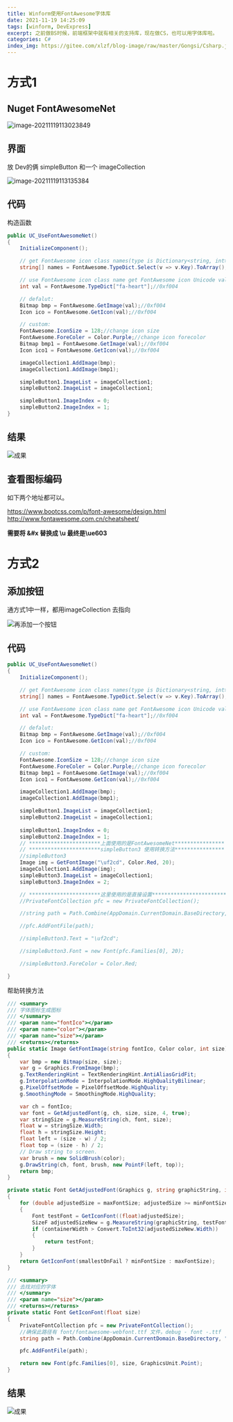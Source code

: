 ```yaml
---
title: Winform使用FontAwesome字体库
date: 2021-11-19 14:25:09
tags: [winform, DevExpress]
excerpt: 之前做BS时候，前端框架中就有相关的支持库，现在做CS，也可以用字体库啦。
categories: C#
index_img: https://gitee.com/xlzf/blog-image/raw/master/Gongsi/Csharp.jpeg
---
```


# 方式1

## Nuget FontAwesomeNet

![image-20211119113023849](https://gitee.com/xlzf/blog-image/raw/master/Gongsi/image-20211119113023849.png)

## 界面

放 Dev的俩 simpleButton 和一个 imageCollection

![image-20211119113135384](https://gitee.com/xlzf/blog-image/raw/master/Gongsi/image-20211119113135384.png)

## 代码

构造函数

``` csharp
public UC_UseFontAwesomeNet()
{
    InitializeComponent();

    // get FontAwesome icon class names(type is Dictionary<string, int>)
    string[] names = FontAwesome.TypeDict.Select(v => v.Key).ToArray();

    // use FontAwesome icon class name get FontAwesome icon Unicode value
    int val = FontAwesome.TypeDict["fa-heart"];//0xf004

    // defalut:
    Bitmap bmp = FontAwesome.GetImage(val);//0xf004
    Icon ico = FontAwesome.GetIcon(val);//0xf004

    // custom:
    FontAwesome.IconSize = 128;//change icon size
    FontAwesome.ForeColer = Color.Purple;//change icon forecolor
    Bitmap bmp1 = FontAwesome.GetImage(val);//0xf004
    Icon ico1 = FontAwesome.GetIcon(val);//0xf004

    imageCollection1.AddImage(bmp);
    imageCollection1.AddImage(bmp1);

    simpleButton1.ImageList = imageCollection1;
    simpleButton2.ImageList = imageCollection1;

    simpleButton1.ImageIndex = 0;
    simpleButton2.ImageIndex = 1;
}
```

## 结果

![成果](https://gitee.com/xlzf/blog-image/raw/master/Gongsi/image-20211119113430451.png)

## 查看图标编码

如下两个地址都可以。

https://www.bootcss.com/p/font-awesome/design.html  
http://www.fontawesome.com.cn/cheatsheet/ 

**需要将 &#x 替换成 \u 最终是\ue603**

# 方式2

## 添加按钮

通方式1中一样，都用imageCollection 去指向

![再添加一个按钮](https://gitee.com/xlzf/blog-image/raw/master/Gongsi/image-20211119161159228.png)

## 代码

``` csharp
public UC_UseFontAwesomeNet()
{
    InitializeComponent();

    // get FontAwesome icon class names(type is Dictionary<string, int>)
    string[] names = FontAwesome.TypeDict.Select(v => v.Key).ToArray();

    // use FontAwesome icon class name get FontAwesome icon Unicode value
    int val = FontAwesome.TypeDict["fa-heart"];//0xf004

    // defalut:
    Bitmap bmp = FontAwesome.GetImage(val);//0xf004
    Icon ico = FontAwesome.GetIcon(val);//0xf004

    // custom:
    FontAwesome.IconSize = 128;//change icon size
    FontAwesome.ForeColer = Color.Purple;//change icon forecolor
    Bitmap bmp1 = FontAwesome.GetImage(val);//0xf004
    Icon ico1 = FontAwesome.GetIcon(val);//0xf004

    imageCollection1.AddImage(bmp);
    imageCollection1.AddImage(bmp1);

    simpleButton1.ImageList = imageCollection1;
    simpleButton2.ImageList = imageCollection1;
    
    simpleButton1.ImageIndex = 0;
    simpleButton2.ImageIndex = 1;
	// ***********************上面使用的是FontAwesomeNet****************
	// ***********************simpleButton3 使用转换方法****************
    //simpleButton3 
    Image img = GetFontImage("\uf2cd", Color.Red, 20);
    imageCollection1.AddImage(img);
	simpleButton3.ImageList = imageCollection1;
    simpleButton3.ImageIndex = 2;

    // ***********************这里使用的是直接设置**********************************
    //PrivateFontCollection pfc = new PrivateFontCollection();

    //string path = Path.Combine(AppDomain.CurrentDomain.BaseDirectory, "font/fontawesome-webfont.ttf");

    //pfc.AddFontFile(path);

    //simpleButton3.Text = "\uf2cd";

    //simpleButton3.Font = new Font(pfc.Families[0], 20);

    //simpleButton3.ForeColor = Color.Red;

}
```

帮助转换方法

```csharp
/// <summary>
/// 字体图标生成图标
/// </summary>
/// <param name="fontIco"></param>
/// <param name="color"></param>
/// <param name="size"></param>
/// <returns></returns>
public static Image GetFontImage(string fontIco, Color color, int size)
{
    var bmp = new Bitmap(size, size);
    var g = Graphics.FromImage(bmp);
    g.TextRenderingHint = TextRenderingHint.AntiAliasGridFit;
    g.InterpolationMode = InterpolationMode.HighQualityBilinear;
    g.PixelOffsetMode = PixelOffsetMode.HighQuality;
    g.SmoothingMode = SmoothingMode.HighQuality;

    var ch = fontIco;
    var font = GetAdjustedFont(g, ch, size, size, 4, true);
    var stringSize = g.MeasureString(ch, font, size);
    float w = stringSize.Width;
    float h = stringSize.Height;
    float left = (size - w) / 2;
    float top = (size - h) / 2;
    // Draw string to screen.
    var brush = new SolidBrush(color);
    g.DrawString(ch, font, brush, new PointF(left, top));
    return bmp;
}

private static Font GetAdjustedFont(Graphics g, string graphicString, int containerWidth, int maxFontSize, int minFontSize, bool smallestOnFail)
{
    for (double adjustedSize = maxFontSize; adjustedSize >= minFontSize; adjustedSize = adjustedSize - 0.5)
    {
        Font testFont = GetIconFont((float)adjustedSize);
        SizeF adjustedSizeNew = g.MeasureString(graphicString, testFont);
        if (containerWidth > Convert.ToInt32(adjustedSizeNew.Width))
        {
            return testFont;
        }
    }
    return GetIconFont(smallestOnFail ? minFontSize : maxFontSize);
}

/// <summary>
/// 去找对应的字体
/// </summary>
/// <param name="size"></param>
/// <returns></returns>
private static Font GetIconFont(float size)
{
    PrivateFontCollection pfc = new PrivateFontCollection();
	//确保此路径有 font/fontawesome-webfont.ttf 文件，debug - font -.ttf
    string path = Path.Combine(AppDomain.CurrentDomain.BaseDirectory, "font/fontawesome-webfont.ttf");

    pfc.AddFontFile(path);

    return new Font(pfc.Families[0], size, GraphicsUnit.Point);
}
```

## 结果

![成果](https://gitee.com/xlzf/blog-image/raw/master/Gongsi/image-20211119161929305.png)

